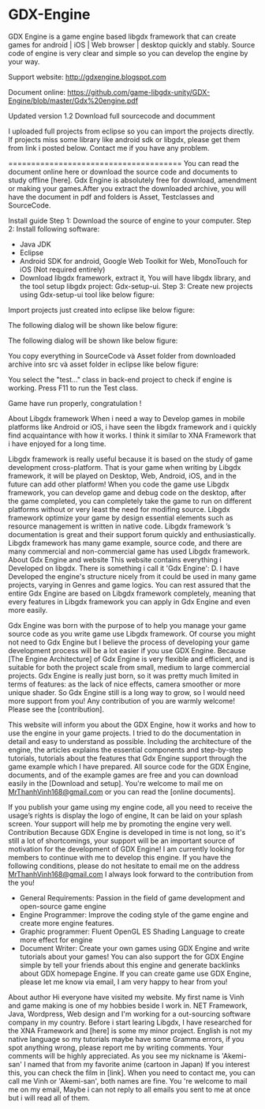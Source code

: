 
# GDX-Engine

GDX Engine is a game engine based libgdx framework that can create games for android | iOS | Web browser | desktop quickly and stably. Source code of engine is very clear and simple so you can develop the engine by your way.

Support website: http://gdxengine.blogspot.com

Document online: https://github.com/game-libgdx-unity/GDX-Engine/blob/master/Gdx%20engine.pdf

Updated version 1.2
Download full sourcecode and documment

I uploaded full projects from eclipse so you can import the projects directly.
If projects miss some library like android sdk or libgdx, please get them from link i posted below.
Contact me if you have any problem.

======================================
You can read the document online here or download the source code and documents to study offline [here]. Gdx Engine is absolutely free for download, amendment or making your games.After you extract the downloaded archive, you will have the document in pdf and folders is Asset, Testclasses and SourceCode.

Install guide
Step 1: Download the source of engine to your computer.
Step 2: Install following software:
+ Java JDK
+ Eclipse
+ Android SDK for android, Google Web Toolkit for Web, MonoTouch for iOS (Not required entirely)
+ Download libgdx framework, extract it, You will have libgdx library, and the tool setup libgdx project: Gdx-setup-ui.
Step 3: Create new projects using Gdx-setup-ui tool like below figure:



Import projects just created into eclipse like below figure:



The following dialog will be shown like below figure:



The following dialog will be shown like below figure:



You copy everything in SourceCode và Asset folder from downloaded archive into src và asset folder in eclipse like below figure:



You select the "test..." class in back-end project to check if engine is working. Press F11 to run the Test class.



Game have run properly, congratulation !



 About Libgdx framework
When i need a way to Develop games in mobile platforms like Android or iOS, i have seen the libgdx framework and i quickly find acquaintance with how it works. I think it similar to XNA Framework that i have enjoyed for a long time.

Libgdx framework is really useful because it is based on the study of game development cross-platform. That is your game when writing by Libgdx framework, it will be played on Desktop, Web, Android, iOS, and in the future can add other platform! When you code the game use Libgdx framework, you can develop game and debug code on the desktop, after the game completed, you can completely take the game to run on different platforms without or very least the need for modifing source. Libgdx framework optimize your game by design essential elements such as resource management is written in native code. Libgdx framework ’s documentation is great and their support forum quickly and enthusiastically. Libgdx framework has many game example, source code, and there are many commercial and non-commercial game has used Libgdx framework.
About Gdx Engine and website
This website contains  everything i Developed on libgdx. There is something i call it 'Gdx Engine': D. I have Developed the engine's structure nicely from it could be used in many game projects, varying in Genres and game logics. You can rest assured that the entire Gdx Engine are based on Libgdx framework completely, meaning that every features in Libgdx framework you can apply in Gdx Engine and even more easily.

Gdx Engine was born with the purpose of to help you manage your game source code as you write game use Libgdx framework. Of course you might not need to Gdx Engine but I believe the process of developing your game development process will be a lot easier if you use GDX Engine. Because [The Engine Architecture] of Gdx Engine is very flexible and efficient, and is suitable for both the project scale from small, medium to large commercial projects. Gdx Engine is really just born, so it was pretty much limited in terms of features: as the lack of nice effects, camera smoother or more unique shader. So Gdx Engine still is a long way to grow, so I would need more support from you! Any contribution of you are warmly welcome! Please see the [contribution].

This website will inform you about the GDX Engine, how it works and how to use the engine in your game projects. I tried to do the documentation in detail and easy to understand as possible. Including the architecture of the engine, the articles explains the essential components and step-by-step tutorials, tutorials about the features that Gdx Engine support through the game example which I have prepared. All source code for the GDX Engine, documents, and of the example games are free and you can download easily in the [Download and setup]. You're welcome to mail me on MrThanhVinh168@gmail.com or you can read the [online documents].

If you publish your game using my engine code, all you need to receive the usage’s rights is display the logo of engine, It can be laid on your splash screen. Your support will help me by promoting the engine very well.
Contribution
Because GDX Engine is developed in time is not long, so it's still a lot of shortcomings, your support will be an important source of motivation for the development of GDX Engine! I am currently looking for members to continue with me to develop this engine. If you have the following conditions, please do not hesitate to email me on the address MrThanhVinh168@gmail.com I always look forward to the contribution from the you!
+ General Requirements: Passion in the field of game development and open-source game engine
+ Engine Programmer: Improve the coding style of the game engine and create more engine features.
+ Graphic programmer: Fluent OpenGL ES Shading Language to create more effect for engine
+ Document Writer: Create your own games using GDX Engine and write tutorials about your games!
You can also support the for GDX Engine simple by tell your friends about this engine and generate backlinks about GDX homepage Engine. If you can create game use GDX Engine, please let me know via email, I am very happy to hear from you!

About author
Hi everyone have visited my website. My first name is Vinh and game making is one of my hobbies beside I work in. NET Framework, Java, Wordpress, Web design and I'm working for a out-sourcing software company in my country. Before i start learing Libgdx, I have researched for the XNA Framework and [here] is some my minor project. English is not my native language so my tutorials maybe have some Gramma errors, if you spot anything wrong, please report me by writing comments. Your comments will be highly appreciated. As you see my nickname is 'Akemi-san' I named that from my favorite anime (cartoon in Japan) If you interest this, you can check the film in [link]. When you need to contact me, you can call me Vinh or 'Akemi-san', both names are fine. You 're welcome to mail me on my email, Maybe i can not reply to all emails you sent to me at once but i will read all of them.

